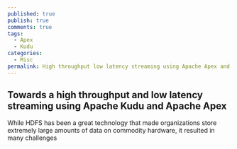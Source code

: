 ```yaml
---
published: true
publish: true
comments: true
tags:
  - Apex
  - Kudu
categories:
  - Misc
permalink: High throughput low latency streaming using Apache Apex and Apache Kudu
---
```

## Towards a high throughput and low latency streaming using Apache Kudu and Apache Apex


While HDFS has been a great technology that made organizations store extremely large amounts of data on commodity hardware, it resulted in many challenges
